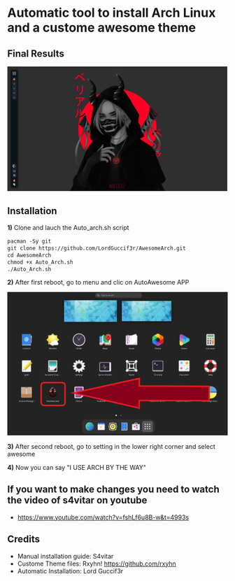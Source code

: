 # Automatic tool to install Arch Linux and a custome awesome theme
## Final Results
![AutoAwesome2](https://github.com/LordGuccif3r/AwesomeArch/blob/main/AutoAwesome/Awesome2.PNG)

## Installation

**1)** Clone and lauch the Auto_arch.sh script
```
pacman -Sy git
git clone https://github.com/LordGuccif3r/AwesomeArch.git
cd AwesomeArch
chmod +x Auto_Arch.sh
./Auto_Arch.sh
```
**2)** After first reboot, go to menu and clic on AutoAwesome APP

![AutoAwesome1](https://github.com/LordGuccif3r/AwesomeArch/blob/main/AutoAwesome/Awesome4.png)

**3)** After second reboot, go to setting in the lower right corner and select awesome

**4)** Now you can say "I USE ARCH BY THE WAY"

## If you want to make changes you need to watch the video of s4vitar on youtube 

- https://www.youtube.com/watch?v=fshLf6u8B-w&t=4993s

## Credits

- Manual installation guide: S4vitar
- Custome Theme files: Rxyhn! https://github.com/rxyhn
- Automatic Installation: Lord Guccif3r 
